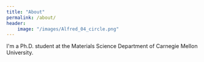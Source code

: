 ```yaml
---
title: "About"
permalink: /about/
header: 
    image: "/images/Alfred_04_circle.png"
---
```


I'm a Ph.D. student at the Materials Science Department of Carnegie Mellon University. 